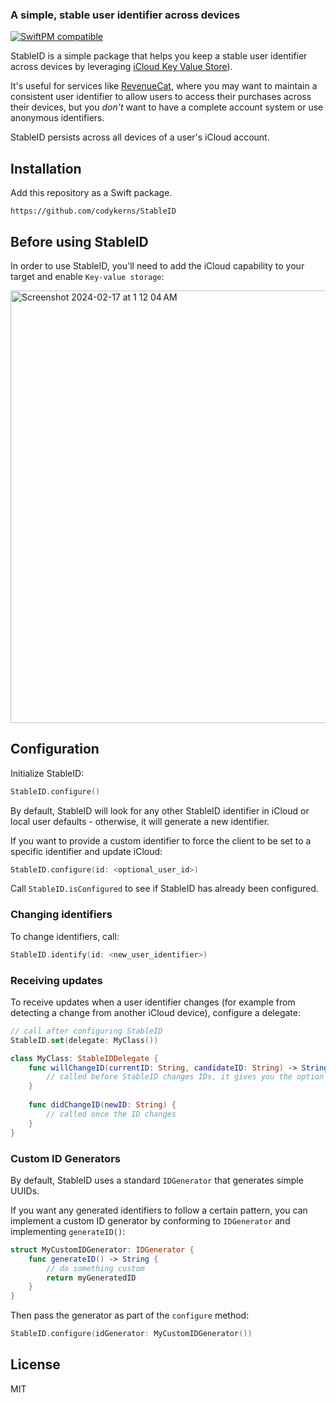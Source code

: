 ### A simple, stable user identifier across devices

[![SwiftPM compatible](https://img.shields.io/badge/SwiftPM-compatible-orange.svg)](#Installation)


StableID is a simple package that helps you keep a stable user identifier across devices by leveraging [iCloud Key Value Store](https://developer.apple.com/documentation/foundation/nsubiquitouskeyvaluestore)).

It's useful for services like [RevenueCat](https://github.com/RevenueCat/purchases-ios), where you may want to maintain a consistent user identifier to allow users to access their purchases across their devices, but you _don't_ want to have a complete account system or use anonymous identifiers.

StableID persists across all devices of a user's iCloud account.

## Installation

Add this repository as a Swift package.

```plaintext
https://github.com/codykerns/StableID
```

## Before using StableID

In order to use StableID, you'll need to add the iCloud capability to your target and enable `Key-value storage`:

<img width="692" alt="Screenshot 2024-02-17 at 1 12 04 AM" src="https://github.com/codykerns/StableID/assets/44073103/84adbea2-b27a-492d-b752-2b9f1b9d064d">

## Configuration

Initialize StableID:

```swift
StableID.configure()
```

By default, StableID will look for any other StableID identifier in iCloud or local user defaults - otherwise, it will generate a new identifier.

If you want to provide a custom identifier to force the client to be set to a specific identifier and update iCloud:

```swift
StableID.configure(id: <optional_user_id>)
```

Call `StableID.isConfigured` to see if StableID has already been configured.

### Changing identifiers

To change identifiers, call:

```swift
StableID.identify(id: <new_user_identifier>)
```

### Receiving updates

To receive updates when a user identifier changes (for example from detecting a change from another iCloud device), configure a delegate:

```swift
// call after configuring StableID
StableID.set(delegate: MyClass())

class MyClass: StableIDDelegate {
    func willChangeID(currentID: String, candidateID: String) -> String? {
        // called before StableID changes IDs, it gives you the option to return the proper ID
    }
    
    func didChangeID(newID: String) {
        // called once the ID changes
    }
}
```

### Custom ID Generators

By default, StableID uses a standard `IDGenerator` that generates simple UUIDs.

If you want any generated identifiers to follow a certain pattern, you can implement a custom ID generator by conforming to `IDGenerator` and implementing `generateID()`:

```swift
struct MyCustomIDGenerator: IDGenerator {
    func generateID() -> String {
        // do something custom
        return myGeneratedID
    }
}
```

Then pass the generator as part of the `configure` method:

```swift
StableID.configure(idGenerator: MyCustomIDGenerator())
```

## License

MIT
